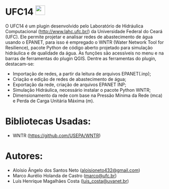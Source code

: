 # UFC14 <img src="https://github.com/user-attachments/assets/456370e0-298f-4fad-9258-9c904636c6ed" width = "30px" />
</div>

O UFC14 é um plugin desenvolvido pelo Laboratório de Hidráulica Computacional (http://www.lahc.ufc.br/) da Universidade Federal do Ceará (UFC). Ele permite projetar e analisar redes de abastecimento de água usando o EPANET, para isso é empregado o WNTR (Water Network Tool for Resilience), pacote Python de código aberto projetado para simulação hidráulica e de qualidade da água. As funções são acessíveis no menu e na barras de ferramentas do plugin QGIS. Dentre as ferramentas do plugin, destacam-se:
 - Importação de redes, a partir da leitura de arquivos EPANET(.inp); 
 - Criação e edição de redes de abastecimento de água; 
 - Exportação da rede, criação de arquivos EPANET INP; 
 - Simulação Hidráulica, necessário instalar o pacote Python WNTR; 
 - Dimensionamento da rede com base na Pressão Mínima da Rede (mca) e Perda de Carga Unitária Máxima (m).
 
 # Bibliotecas Usadas:
 - WNTR (https://github.com/USEPA/WNTR)

# Autores:
 - Aloísio Ângelo dos Santos Neto (aloisioneto432@gmail.com)
 - Marco Aurélio Holanda de Castro (marco@ufc.br)
 - Luís Henrique Magalhães Costa (luis_costa@uvanet.br)
